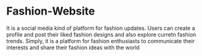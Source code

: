 # Fashion-Website
It is a social media kind of platform for fashion updates. Users can create a profile and post their liked fashion designs and also explore curretn fashion trends. Simply, it is a platform for fashion enthusiasts to communicate their interests and share their fashion ideas with the world

